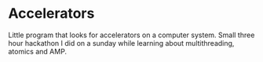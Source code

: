# Accelerators

Little program that looks for accelerators on a computer system. Small three hour hackathon I did on a sunday while learning about multithreading, atomics and AMP.
